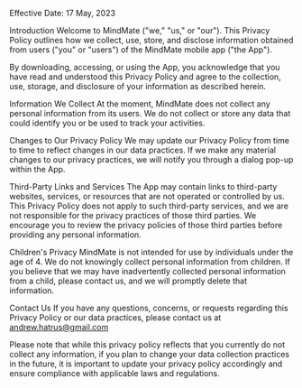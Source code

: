 Effective Date: 17 May, 2023

Introduction
Welcome to MindMate ("we," "us," or "our"). This Privacy Policy outlines how we collect, use, store, and disclose information obtained from users ("you" or "users") of the MindMate mobile app ("the App").

By downloading, accessing, or using the App, you acknowledge that you have read and understood this Privacy Policy and agree to the collection, use, storage, and disclosure of your information as described herein.

Information We Collect
At the moment, MindMate does not collect any personal information from its users. We do not collect or store any data that could identify you or be used to track your activities.

Changes to Our Privacy Policy
We may update our Privacy Policy from time to time to reflect changes in our data practices. If we make any material changes to our privacy practices, we will notify you through a dialog pop-up within the App.

Third-Party Links and Services
The App may contain links to third-party websites, services, or resources that are not operated or controlled by us. This Privacy Policy does not apply to such third-party services, and we are not responsible for the privacy practices of those third parties. We encourage you to review the privacy policies of those third parties before providing any personal information.

Children's Privacy
MindMate is not intended for use by individuals under the age of 4. We do not knowingly collect personal information from children. If you believe that we may have inadvertently collected personal information from a child, please contact us, and we will promptly delete that information.

Contact Us
If you have any questions, concerns, or requests regarding this Privacy Policy or our data practices, please contact us at andrew.hatrus@gmail.com

Please note that while this privacy policy reflects that you currently do not collect any information, if you plan to change your data collection practices in the future, it is important to update your privacy policy accordingly and ensure compliance with applicable laws and regulations.
